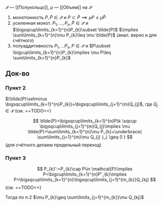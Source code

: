 $\mathcal{P}$ — [[Полукольцо]], $\mu$ — [[Объем]] на $\mathcal{P}$

1. монотонность $P, \tilde{P}\in \mathcal{P}$ и $P\subset \tilde{P}\implies \mu P\leq \mu \tilde{P}$
2. усиленная монот. $P_{1}, \dots, P_{n}, \tilde{P}\in \mathcal{P}$ и $\bigsqcup\limits_{k=1}^{n}P_{k}\subset \tilde{P}$ $\implies \sum\limits_{k=1}^{n}\mu P_{k}\leq \mu \tilde{P}$ (анал. верно и для счётного)
3. полуаддитивность $P_{1},\dots P_{n}, P\in \mathcal{P}$ и $P\subset \bigcup\limits_{k=1}^{n}P_{k}\implies \mu P\leq \sum\limits_{k=1}^{n}P_{k}$
## Док-во

### Пункт 2

$(\tilde{P}\setminus \bigsqcup\limits_{k=1}^{n}P_{k})=\bigsqcup\limits_{j=1}^{m}Q_{j}$, где $Q_{j}\in \mathcal{P}$ (см. ==TODO==)

$$
\tilde{P}=\bigsqcup\limits_{k=1}^{n}P)k \sqcup \bigsqcup\limits_{j=1}^{m}Q_{j}\implies \mu \tilde{P}=\sum\limits_{k=1}^{n}\mu P_{k}+\underbrace{ \sum\limits_{j=1}^{m}\mu Q_{j} }_{ \geq 0 }
$$
(для счётного делаем предельный переход)
### Пункт 3

$$
P_{k}':=P_{k}\cap P\in \mathcal{P}\implies P=\bigcup\limits_{k=1}^{n}P'_{k}\implies P=\bigsqcup\limits_{k=1}^{n}\bigsqcup\limits_{j=1}^{m_{k}}Q_{kj}
$$
(см. ==TODO==)

Тогда по п.2 $\mu P_{k}\geq \sum\limits_{j=1}^{m_{k}}\mu Q_{kj}$